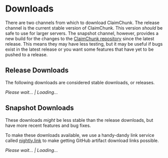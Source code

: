 # Downloads

There are two channels from which to download ClaimChunk. The release channel is the current stable version of ClaimChunk. This version *should* be safe to use for larger servers. The snapshot channel, however, provides a new build for the changes to the [ClaimChunk repository](https://github.com/cjburkey01/ClaimChunk) since the latest release. This means they may have less testing, but it may be useful if bugs exist in the latest release or you want some features that have yet to be pushed to a release.

## Release Downloads

The following downloads are considered stable downloads, or releases.

<div id="release_downloads"><i>Please wait... &verbar; Loading...</i></div>

## Snapshot Downloads

These downloads *might* be less stable than the release downloads, but have more recent features and bug fixes.

To make these downloads available, we use a handy-dandy link service called <a href="https://nightly.link/" target="_blank" title="nightly.link GitHub link service">nightly.link</a> to make getting GitHub artifact download links possible.

<div id="snapshot_downloads"><i>Please wait... &verbar; Loading...</i></div>
